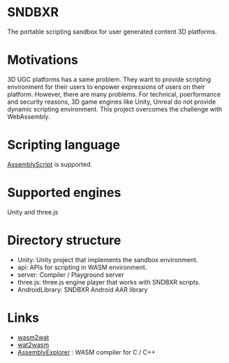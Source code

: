 # SNDBXR
The portable scripting sandbox for user generated content 3D platforms.

# Motivations
3D UGC platforms has a same problem. They want to provide scripting environment for their users
to enpower expressions of users on their platform. However, there are many problems.
For technical, poerformance and security reasons, 3D game engines like Unity, Unreal do not provide
dynamic scripting environment. This project overcomes the challenge with WebAssembly.

# Scripting language
[AssemblyScript](https://www.assemblyscript.org/) is supported.

# Supported engines
Unity and three.js

# Directory structure
- Unity: Unity project that implements the sandbox environment.
- api: APIs for scripting in WASM environment. 
- server: Compiler / Playground server
- three.js: three.js engine player that works with SNDBXR scripts.
- AndroidLibrary: SNDBXR Android AAR library

# Links
- [wasm2wat](https://webassembly.github.io/wabt/demo/wasm2wat/)
- [wat2wasm](https://webassembly.github.io/wabt/demo/wat2wasm/)
- [AssemblyExplorer](https://mbebenita.github.io/WasmExplorer/) : WASM compiler for C / C++